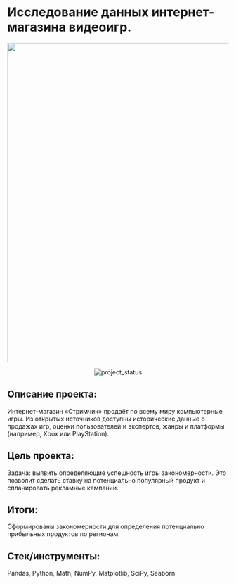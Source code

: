 # Исследование данных интернет-магазина видеоигр.
<p align="center">
      <img src="https://i.ibb.co/R3gpZ43/orig.jpg" width="726">
</p>

<p align="center">
   <img src="https://img.shields.io/badge/project%20status-completed-turquoise" alt="project_status">
</p>

## Описание проекта:
Интернет-магазин «Стримчик» продаёт по всему миру компьютерные игры. Из открытых источников доступны исторические данные о продажах игр, оценки пользователей и экспертов, жанры и платформы (например, Xbox или PlayStation).

## Цель проекта:
Задача: выявить определяющие успешность игры закономерности. Это позволит сделать ставку на потенциально популярный продукт и спланировать рекламные кампании.  

## Итоги:
Сформированы закономерности для определения потенциально прибыльных продуктов по регионам. 

## Стек/инструменты:
Pandas, Python, Math, NumPy, Matplotlib, SciPy, Seaborn
